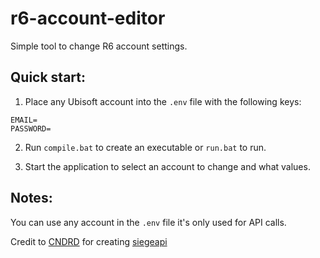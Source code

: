 # r6-account-editor
Simple tool to change R6 account settings.

## Quick start:
1. Place any Ubisoft account into the `.env` file with the following keys:
```
EMAIL=
PASSWORD=
```

2. Run `compile.bat` to create an executable or `run.bat` to run.

3. Start the application to select an account to change and what values.

## Notes:
You can use any account in the `.env` file it's only used for API calls.

Credit to [CNDRD](https://github.com/CNDRD) for creating [siegeapi](https://github.com/CNDRD/siegeapi)
